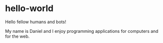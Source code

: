 # hello-world

Hello fellow humans and bots!

My name is Daniel and I enjoy programming applications for computers and for the web.
